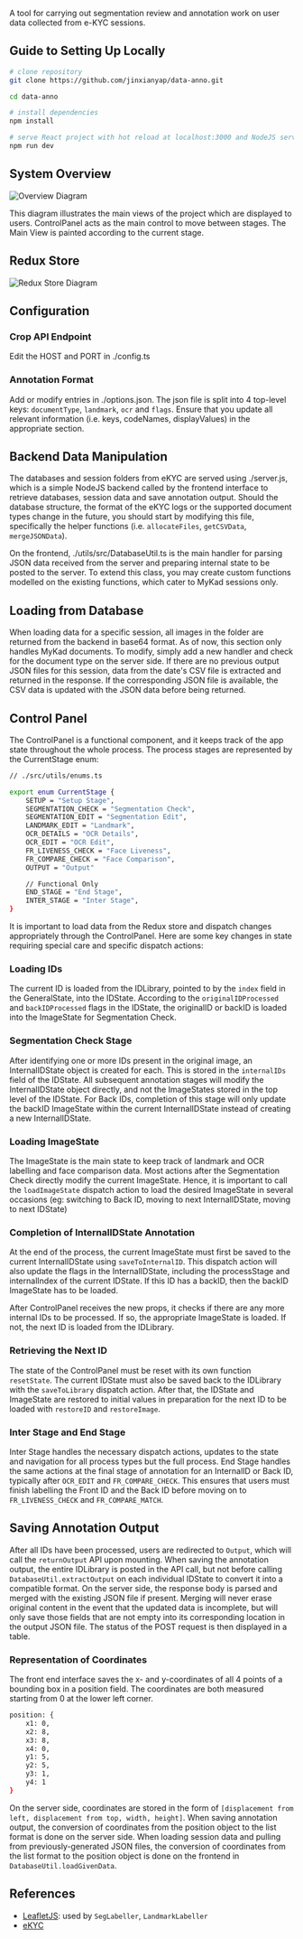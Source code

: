 A tool for carrying out segmentation review and annotation work on user data collected from e-KYC sessions.

## Guide to Setting Up Locally
```bash
# clone repository
git clone https://github.com/jinxianyap/data-anno.git

cd data-anno

# install dependencies
npm install

# serve React project with hot reload at localhost:3000 and NodeJS server at localhost:5000
npm run dev
```
## System Overview
![Overview Diagram](https://drive.google.com/uc?export=view&id=1wz88ml6FLm8UfYZxshD1IuMAJyqD4G1i)

This diagram illustrates the main views of the project which are displayed to users. ControlPanel acts as the main control to move between stages. The Main View is painted according to the current stage.

## Redux Store
![Redux Store Diagram](https://drive.google.com/uc?export=view&id=1Lyu-bXF6oFuNZUbzNMOUeTolZyxIt_ya)

## Configuration
### Crop API Endpoint
Edit the HOST and PORT in ./config.ts
### Annotation Format
Add or modify entries in ./options.json. The json file is split into 4 top-level keys: `documentType`, `landmark`, `ocr` and `flags`. Ensure that you update all relevant information (i.e. keys, codeNames, displayValues) in the appropriate section.

## Backend Data Manipulation
The databases and session folders from eKYC are served using ./server.js, which is a simple NodeJS backend called by the frontend interface to retrieve databases, session data and save annotation output. Should the database structure, the format of the eKYC logs or the supported document types change in the future, you should start by modifying this file, specifically the helper functions (i.e. `allocateFiles`, `getCSVData`, `mergeJSONData`). 

On the frontend, ./utils/src/DatabaseUtil.ts is the main handler for parsing JSON data received from the server and preparing internal state to be posted to the server. To extend this class, you may create custom functions modelled on the existing functions, which cater to MyKad sessions only.

## Loading from Database
When loading data for a specific session, all images in the folder are returned from the backend in base64 format. As of now, this section only handles MyKad documents. To modify, simply add a new handler and check for the document type on the server side. If there are no previous output JSON files for this session, data from the date's CSV file is extracted and returned in the response. If the corresponding JSON file is available, the CSV data is updated with the JSON data before being returned.

## Control Panel
The ControlPanel is a functional component, and it keeps track of the app state throughout the whole process. The process stages are represented by the CurrentStage enum: 
```bash
// ./src/utils/enums.ts

export enum CurrentStage {
    SETUP = "Setup Stage",
    SEGMENTATION_CHECK = "Segmentation Check",
    SEGMENTATION_EDIT = "Segmentation Edit",
    LANDMARK_EDIT = "Landmark",
    OCR_DETAILS = "OCR Details",
    OCR_EDIT = "OCR Edit",
    FR_LIVENESS_CHECK = "Face Liveness",
    FR_COMPARE_CHECK = "Face Comparison",
    OUTPUT = "Output"

    // Functional Only
    END_STAGE = "End Stage",
    INTER_STAGE = "Inter Stage",
}
```
It is important to load data from the Redux store and dispatch changes appropriately through the ControlPanel. Here are some key changes in state requiring special care and specific dispatch actions:

### Loading IDs
The current ID is loaded from the IDLibrary, pointed to by the `index` field in the GeneralState, into the IDState. According to the `originalIDProcessed` and `backIDProcessed` flags in the IDState, the originalID or backID is loaded into the ImageState for Segmentation Check.

### Segmentation Check Stage
After identifying one or more IDs present in the original image, an InternalIDState object is created for each. This is stored in the `internalIDs` field of the IDState. All subsequent annotation stages will modify the InternalIDState object directly, and not the ImageStates stored in the top level of the IDState. For Back IDs, completion of this stage will only update the backID ImageState within the current InternalIDState instead of creating a new InternalIDState.

### Loading ImageState
The ImageState is the main state to keep track of landmark and OCR labelling and face comparison data. Most actions after the Segmentation Check directly modify the current ImageState. Hence, it is important to call the `loadImageState` dispatch action to load the desired ImageState in several occasions (eg: switching to Back ID, moving to next InternalIDState, moving to next IDState)

### Completion of InternalIDState Annotation
At the end of the process, the current ImageState must first be saved to the current InternalIDState using `saveToInternalID`. This dispatch action will also update the flags in the InternalIDState, including the processStage and internalIndex of the current IDState. If this ID has a backID, then the backID ImageState has to be loaded.

After ControlPanel receives the new props, it checks if there are any more internal IDs to be processed. If so, the appropriate ImageState is loaded. If not, the next ID is loaded from the IDLibrary.

### Retrieving the Next ID
The state of the ControlPanel must be reset with its own function `resetState`. The current IDState must also be saved back to the IDLibrary with the `saveToLibrary` dispatch action. After that, the IDState and ImageState are restored to initial values in preparation for the next ID to be loaded with `restoreID` and `restoreImage`.

### Inter Stage and End Stage
Inter Stage handles the necessary dispatch actions, updates to the state and navigation for all process types but the full process. End Stage handles the same actions at the final stage of annotation for an InternalID or Back ID, typically after `OCR_EDIT` and `FR_COMPARE_CHECK`. This ensures that users must finish labelling the Front ID and the Back ID before moving on to `FR_LIVENESS_CHECK` and `FR_COMPARE_MATCH`.

## Saving Annotation Output
After all IDs have been processed, users are redirected to `Output`, which will call the `returnOutput` API upon mounting. When saving the annotation output, the entire IDLibrary is posted in the API call, but not before calling `DatabaseUtil.extractOutput` on each individual IDState to convert it into a compatible format. On the server side, the response body is parsed and merged with the existing JSON file if present. Merging will never erase original content in the event that the updated data is incomplete, but will only save those fields that are not empty into its corresponding location in the output JSON file. The status of the POST request is then displayed in a table.

### Representation of Coordinates
The front end interface saves the x- and y-coordinates of all 4 points of a bounding box in a position field. The coordinates are both measured starting from 0 at the lower left corner.
```bash
position: {
    x1: 0,
    x2: 8,
    x3: 8,
    x4: 0,
    y1: 5,
    y2: 5,
    y3: 1,
    y4: 1
}
```
On the server side, coordinates are stored in the form of `[displacement from left, displacement from top, width, height]`. When saving annotation output, the conversion of coordinates from the position object to the list format is done on the server side. When loading session data and pulling from previously-generated JSON files, the conversion of coordinates from the list format to the position object is done on the frontend in `DatabaseUtil.loadGivenData`.

## References
- [LeafletJS](https://leafletjs.com/reference-1.7.1.html): used by `SegLabeller`, `LandmarkLabeller`
- [eKYC](https://ekyc-demo-api.wiseai.tech/ekyc/complete/reference)


